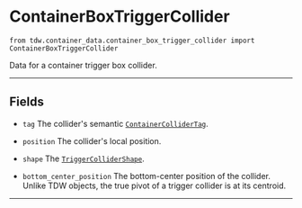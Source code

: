 # ContainerBoxTriggerCollider

`from tdw.container_data.container_box_trigger_collider import ContainerBoxTriggerCollider`

Data for a container trigger box collider.

***

## Fields

- `tag` The collider's semantic [`ContainerColliderTag`](container_collider_tag.md).

- `position` The collider's local position.

- `shape` The [`TriggerColliderShape`](../collision_data/trigger_collider_shape.md).

- `bottom_center_position` The bottom-center position of the collider. Unlike TDW objects, the true pivot of a trigger collider is at its centroid.

***

